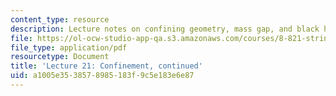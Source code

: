 ```yaml
---
content_type: resource
description: Lecture notes on confining geometry, mass gap, and black hole mechanics.
file: https://ol-ocw-studio-app-qa.s3.amazonaws.com/courses/8-821-string-theory-fall-2008/a1005e3538578985183f9c5e183e6e87_lecture21.pdf
file_type: application/pdf
resourcetype: Document
title: 'Lecture 21: Confinement, continued'
uid: a1005e35-3857-8985-183f-9c5e183e6e87
---
```

